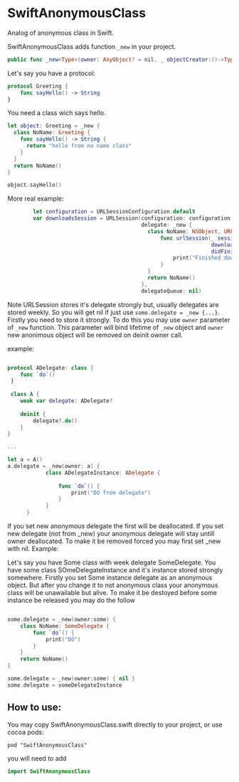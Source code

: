 # SwiftAnonymousClass

Analog of anonymous class in Swift.

SwiftAnonymousClass adds function ```_new``` in your project.
```swift
public func _new<Type>(owner: AnyObject? = nil, _ objectCreator:()->Type) -> Type
```
Let's say you have a protocol:
```swift
protocol Greeting {
    func sayHello() -> String
}
```
You need a class wich says hello.

```swift
let object: Greeting = _new {
  class NoName: Greeting {
    func sayHello() -> String {
      return "hello from no name class"
    }
  }
  return NoName()
}

object.sayHello()
```
More real example:

```swift
        let configuration = URLSessionConfiguration.default
        var downloadsSession = URLSession(configuration: configuration,
                                          delegate: _new {
                                            class NoName: NSObject, URLSessionDownloadDelegate {
                                                func urlSession(_ session: URLSession,
                                                                downloadTask: URLSessionDownloadTask,
                                                                didFinishDownloadingTo location: URL) {
                                                    print("Finished downloading to \(location).")
                                                }
                                            }
                                            return NoName()
                                          },
                                          delegateQueue: nil)
```                                          
Note URLSession stores it's delegate strongly but, usually delegates are stored weekly. So you will get nil if just use ```some.delegate = _new {...}```.
Firstly you need to store it strongly.
To do this you may use ```owner``` parameter of ```_new``` function.
This parameter will bind lifetime of ```_new``` object and ```owner```
new anonimous object will be removed on deinit owner call.

example:
```swift

protocol ADelegate: class {
	func `do`()
 }
 
 class A {
	weak var delegate: ADelegate?
	
	deinit {
		delegate?.do()
	}
}

...

let a = A()
a.delegate = _new(owner: a) {			
			class ADelegateInstance: ADelegate {
			
				func `do`() {
					print("DO from delegate")
				}
			}
      }
```

If you set new anonymous delegate the first will be deallocated.
If you set new delegate (not from _new) your anonymous delegate will stay untill owner deallocated.
To make it be removed forced you may first set _new with nil. Example:

Let's say you have Some class with week delegate SomeDelegate. 
You have some class SOmeDelegateInstance and it's instance stored strongly somewhere.
Firstly you set Some instance delegate as an anonymous object.
But after you change it to not anonymous class your anonymous class will be unawailable but alive.
To make it be destoyed before some instance be released you may do the follow

```swift

some.delegate = _new(owner:some) {
    class NoName: SomeDelegate {
        func `do`() {
            print("DO")
        }
    }
    return NoName()
}

some.delegate = _new(owner:some) { nil }
some.delegate = someDelegateInstance
```

## How to use:
You may copy SwiftAnonymousClass.swift directly to your project,
or use cocoa pods:
```
pod "SwiftAnonymousClass"
```
you will need to add 
```swift
import SwiftAnonymousClass
```



